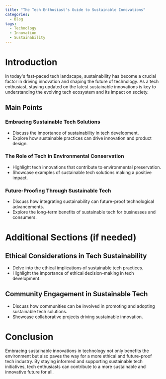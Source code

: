 ```yaml
---
title: "The Tech Enthusiast's Guide to Sustainable Innovations"
categories:
  - Blog
tags:
  - Technology
  - Innovation
  - Sustainability
---
```


# Introduction
In today's fast-paced tech landscape, sustainability has become a crucial factor in driving innovation and shaping the future of technology. As a tech enthusiast, staying updated on the latest sustainable innovations is key to understanding the evolving tech ecosystem and its impact on society.

## Main Points
### Embracing Sustainable Tech Solutions
- Discuss the importance of sustainability in tech development.
- Explore how sustainable practices can drive innovation and product design.

### The Role of Tech in Environmental Conservation
- Highlight tech innovations that contribute to environmental preservation.
- Showcase examples of sustainable tech solutions making a positive impact.

### Future-Proofing Through Sustainable Tech
- Discuss how integrating sustainability can future-proof technological advancements.
- Explore the long-term benefits of sustainable tech for businesses and consumers.

# Additional Sections (if needed)
## Ethical Considerations in Tech Sustainability
- Delve into the ethical implications of sustainable tech practices.
- Highlight the importance of ethical decision-making in tech development.

## Community Engagement in Sustainable Tech
- Discuss how communities can be involved in promoting and adopting sustainable tech solutions.
- Showcase collaborative projects driving sustainable innovation.

# Conclusion
Embracing sustainable innovations in technology not only benefits the environment but also paves the way for a more ethical and future-proof tech industry. By staying informed and supporting sustainable tech initiatives, tech enthusiasts can contribute to a more sustainable and innovative future for all.